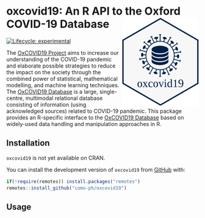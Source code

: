 
<!-- README.md is generated from README.Rmd. Please edit that file -->

# oxcovid19: An R API to the Oxford COVID-19 Database <img src="man/figures/oxcovid19.png" width="200px" align="right" />

<!-- badges: start -->

[![Lifecycle:
experimental](https://img.shields.io/badge/lifecycle-experimental-orange.svg)](https://www.tidyverse.org/lifecycle/#experimental)
<!-- badges: end -->

The [OxCOVID19 Project](https://covid19.eng.ox.ac.uk) aims to increase
our understanding of the COVID-19 pandemic and elaborate possible
strategies to reduce the impact on the society through the combined
power of statistical, mathematical modelling, and machine learning
techniques. The [OxCOVID19 Database](https://covid19.eng.ox.ac.uk) is a
large, single-centre, multimodal relational database consisting of
information (using acknowledged sources) related to COVID-19 pandemic.
This package provides an R-specific interface to the [OxCOVID19
Database](https://covid19.eng.ox.ac.uk) based on widely-used data
handling and manipulation approaches in R.

## Installation

`oxcovid19` is not yet available on CRAN.

You can install the development version of `oxcovid19` from
[GitHub](https://github.com/como-ph/oxcovid19) with:

``` r
if(!require(remotes)) install.packages("remotes")
remotes::install_github("como-ph/oxcovid19")
```

## Usage
